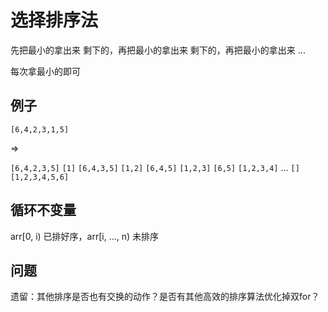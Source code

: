 # 选择排序法

先把最小的拿出来
剩下的，再把最小的拿出来
剩下的，再把最小的拿出来
...

每次拿最小的即可

## 例子

`[6,4,2,3,1,5]`

=>

`[6,4,2,3,5]`  `[1]`
`[6,4,3,5]`    `[1,2]`
`[6,4,5]`      `[1,2,3]`
`[6,5]`        `[1,2,3,4]`
...
`[]`           `[1,2,3,4,5,6]`

## 循环不变量

arr[0, i) 已排好序，arr[i, ..., n) 未排序

## 问题

遗留：其他排序是否也有交换的动作？是否有其他高效的排序算法优化掉双for？

